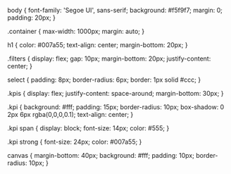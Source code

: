 body {
  font-family: 'Segoe UI', sans-serif;
  background: #f5f9f7;
  margin: 0;
  padding: 20px;
}

.container {
  max-width: 1000px;
  margin: auto;
}

h1 {
  color: #007a55;
  text-align: center;
  margin-bottom: 20px;
}

.filters {
  display: flex;
  gap: 10px;
  margin-bottom: 20px;
  justify-content: center;
}

select {
  padding: 8px;
  border-radius: 6px;
  border: 1px solid #ccc;
}

.kpis {
  display: flex;
  justify-content: space-around;
  margin-bottom: 30px;
}

.kpi {
  background: #fff;
  padding: 15px;
  border-radius: 10px;
  box-shadow: 0 2px 6px rgba(0,0,0,0.1);
  text-align: center;
}

.kpi span {
  display: block;
  font-size: 14px;
  color: #555;
}

.kpi strong {
  font-size: 24px;
  color: #007a55;
}

canvas {
  margin-bottom: 40px;
  background: #fff;
  padding: 10px;
  border-radius: 10px;
}
